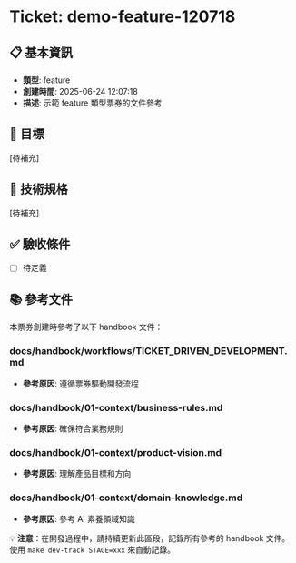 # Ticket: demo-feature-120718

## 📋 基本資訊
- **類型**: feature
- **創建時間**: 2025-06-24 12:07:18
- **描述**: 示範 feature 類型票券的文件參考

## 🎯 目標
[待補充]

## 📐 技術規格
[待補充]

## ✅ 驗收條件
- [ ] 待定義

## 📚 參考文件

本票券創建時參考了以下 handbook 文件：

### docs/handbook/workflows/TICKET_DRIVEN_DEVELOPMENT.md
- **參考原因**: 遵循票券驅動開發流程

### docs/handbook/01-context/business-rules.md
- **參考原因**: 確保符合業務規則

### docs/handbook/01-context/product-vision.md
- **參考原因**: 理解產品目標和方向

### docs/handbook/01-context/domain-knowledge.md
- **參考原因**: 參考 AI 素養領域知識


💡 **注意**：在開發過程中，請持續更新此區段，記錄所有參考的 handbook 文件。
使用 `make dev-track STAGE=xxx` 來自動記錄。
